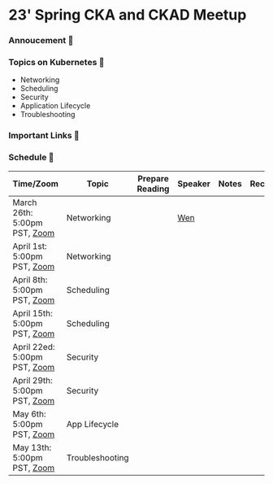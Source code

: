 # 23' Spring CKA and CKAD Meetup

### Annoucement 📢

### Topics on Kubernetes 🥂
- Networking
- Scheduling
- Security
- Application Lifecycle
- Troubleshooting

### Important Links 🔗


### Schedule 📆
| Time/Zoom | Topic | Prepare Reading | Speaker | Notes | Recording |
| --------- | ----- | --------------- | ------- | ----- | --------- |
| March 26th: 5:00pm PST, [Zoom](https://zoom.us/j/98807003493?pwd=YUhvZ3pUQy85MkhtZzVSaFZBL1k4dz09) | Networking |  | [Wen](linwen1991@gmail.com) |  |  |
| April 1st: 5:00pm PST, [Zoom](https://zoom.us/j/98807003493?pwd=YUhvZ3pUQy85MkhtZzVSaFZBL1k4dz09) | Networking |  |  |  |  |
| April 8th: 5:00pm PST, [Zoom](https://zoom.us/j/98807003493?pwd=YUhvZ3pUQy85MkhtZzVSaFZBL1k4dz09) | Scheduling |  |  |  |  |
| April 15th: 5:00pm PST, [Zoom](https://zoom.us/j/98807003493?pwd=YUhvZ3pUQy85MkhtZzVSaFZBL1k4dz09) | Scheduling |  |  |  |  |
| April 22ed: 5:00pm PST, [Zoom](https://zoom.us/j/98807003493?pwd=YUhvZ3pUQy85MkhtZzVSaFZBL1k4dz09) | Security |  |  |  |  |
| April 29th: 5:00pm PST, [Zoom](https://zoom.us/j/98807003493?pwd=YUhvZ3pUQy85MkhtZzVSaFZBL1k4dz09) | Security |  |  |  |  |
| May 6th: 5:00pm PST, [Zoom](https://zoom.us/j/98807003493?pwd=YUhvZ3pUQy85MkhtZzVSaFZBL1k4dz09) | App Lifecycle |  |  |  |  |
| May 13th: 5:00pm PST, [Zoom](https://zoom.us/j/98807003493?pwd=YUhvZ3pUQy85MkhtZzVSaFZBL1k4dz09) | Troubleshooting |  |  |  |  |
